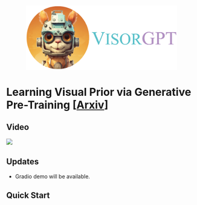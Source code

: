 <div align=center>
<img src="visorgpt_title.png" width="400">
</div>

# Learning Visual Prior via Generative Pre-Training [[Arxiv]()]

## Video
[![](https://i.ytimg.com/vi/8FDoBfxSY8I/maxresdefault.jpg)](https://www.youtube.com/watch?v=8FDoBfxSY8I "")

## Updates
- Gradio demo will be available.

## Quick Start
